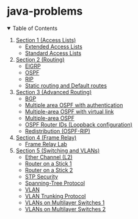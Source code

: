 # java-problems
<!-- TABLE OF CONTENTS -->
<details open="open">
  <summary>Table of Contents</summary>
  <ol>
    <li>
      <a href="#Access Lists">Section 1 (Access Lists)</a>
      <ul>
        <li><a href="https://github.com/Mohamed-Hamdy/CCNA-Practical-Labs/tree/master/Access%20Lists/Extended%20Access%20Lists">Extended Access Lists</a></li>
      </ul>
      <ul>
        <li><a href="https://github.com/Mohamed-Hamdy/CCNA-Practical-Labs/tree/master/Access%20Lists/Standard%20Access%20Lists">Standard Access Lists</a></li>
      </ul>
    </li>
    <li>
        <a href="#Access Lists">Section 2 (Routing)</a>
      <ul>
        <li><a href="https://github.com/Mohamed-Hamdy/CCNA-Practical-Labs/tree/master/Routing/EIGRP">EIGRP</a></li>
      </ul>
      <ul>
        <li><a href="https://github.com/Mohamed-Hamdy/CCNA-Practical-Labs/tree/master/Routing/OSPF">OSPF</a></li>
      </ul>
      <ul>
        <li><a href="https://github.com/Mohamed-Hamdy/CCNA-Practical-Labs/tree/master/Routing/RIP">RIP</a></li>
      </ul>
      <ul>
        <li><a href="https://github.com/Mohamed-Hamdy/CCNA-Practical-Labs/tree/master/Routing/Static%20routing%20and%20Default%20routes">Static routing and Default routes</a>
          </li>
      </ul>
    </li>
    <li>
      <a href="#Advanced Routing">Section 3 (Advanced Routing)</a>
      <ul>
      <li><a href="https://github.com/Mohamed-Hamdy/CCNA-Practical-Labs/tree/master/Advanced%20Routing/BGP">BGP</a></li>
      </ul>
      <ul>
      <li><a href="https://github.com/Mohamed-Hamdy/CCNA-Practical-Labs/tree/master/Advanced%20Routing/Multiple-area%20OSPF%20with%20authentication">Multiple area OSPF with authentication</a></li>
      </ul>
      <ul>
      <li><a href="https://github.com/Mohamed-Hamdy/CCNA-Practical-Labs/tree/master/Advanced%20Routing/Multiple-area%20OSPF%20with%20virtual%20link">Multiple-area OSPF with virtual link</a></li>
      </ul>
      <ul>
      <li><a href="https://github.com/Mohamed-Hamdy/CCNA-Practical-Labs/tree/master/Advanced%20Routing/Multiple-area%20OSPF">Multiple-area OSPF</a</li>
      </ul>
      <ul>
      <li><a href="https://github.com/Mohamed-Hamdy/CCNA-Practical-Labs/tree/master/Advanced%20Routing/OSPF%20Router%20IDs%20(Loopback%20configuration)">OSPF Router IDs (Loopback configuration)</a</li>
      </ul>
      <ul>
      <li><a href="https://github.com/Mohamed-Hamdy/CCNA-Practical-Labs/tree/master/Advanced%20Routing/Redistribution%20(OSPF-RIP)">Redistribution (OSPF-RIP)</a></li>
      </ul>
    </li>
    <li>
     <a href="#Frame Relay">Section 4 (Frame Relay)</a>
      <ul>
        <li><a href="https://github.com/Mohamed-Hamdy/CCNA-Practical-Labs/tree/master/Frame%20Relay">Frame Relay Lab</a></li>
      </ul>
    </li>
    <li>
      <a href="#Switching and VLANs">Section 5 (Switching and VLANs)</a>
      <ul>
      <li><a href="https://github.com/Mohamed-Hamdy/CCNA-Practical-Labs/tree/master/Switching%20and%20VLANs/Ether%20Channel%20(L2)">Ether Channel (L2)</a></li>
      </ul>
      <ul>
      <li><a href="https://github.com/Mohamed-Hamdy/CCNA-Practical-Labs/tree/master/Switching%20and%20VLANs/Router%20on%20a%20Stick">Router on a Stick 1</a></li>
      </ul>
      <ul>
      <li><a href="https://github.com/Mohamed-Hamdy/CCNA-Practical-Labs/tree/master/Switching%20and%20VLANs/Router%20on%20a%20Stick%202">Router on a Stick 2</a></li>
      </ul>
      <ul>
      <li><a href="https://github.com/Mohamed-Hamdy/CCNA-Practical-Labs/tree/master/Switching%20and%20VLANs/STP%20Security">STP Security</a></li>
      </ul>
      <ul>
      <li><a href="https://github.com/Mohamed-Hamdy/CCNA-Practical-Labs/tree/master/Switching%20and%20VLANs/Spanning-Tree%20Protocol">Spanning-Tree Protocol</a></li>
      </ul>
      <ul>
      <li><a href="https://github.com/Mohamed-Hamdy/CCNA-Practical-Labs/tree/master/Switching%20and%20VLANs/VLAN">VLAN</a></li>
      </ul>
      <ul>
      <li><a href="https://github.com/Mohamed-Hamdy/CCNA-Practical-Labs/tree/master/Switching%20and%20VLANs/VLAN%20Trunking%20Protocol">VLAN Trunking Protocol</a></li>
      </ul>
      <ul>
      <li><a href="https://github.com/Mohamed-Hamdy/CCNA-Practical-Labs/tree/master/Switching%20and%20VLANs/VLANs%20on%20Multilayer%20Switches%201">VLANs on Multilayer Switches 1</a></li>
      </ul>
      <ul>
      <li><a href="https://github.com/Mohamed-Hamdy/CCNA-Practical-Labs/tree/master/Switching%20and%20VLANs/VLANs%20on%20Multilayer%20Switches%202">VLANs on Multilayer Switches 2</a></li>
      </ul>
    </li>
    
    
  </ol>
  
</details>
